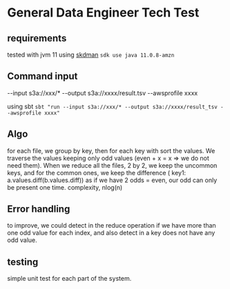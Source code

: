 # General Data Engineer Tech Test

## requirements
tested with jvm 11 
using [skdman](https://sdkman.io/)  `sdk use java 11.0.8-amzn`

## Command input
--input s3a://xxx/* --output s3a://xxxx/result.tsv --awsprofile xxxx

using sbt `sbt "run --input s3a://xxx/* --output s3a://xxxx/result_tsv --awsprofile xxxx"`

## Algo
for each file, we group by key, then for each key with sort the values.
We traverse the values keeping only odd values (even + x = x => we do not need them).
When we reduce all the files, 2 by 2, we keep the uncommon keys, and for the common ones,
we keep the difference ( key1: a.values.diff(b.values.diff)) as if we have
2 odds = even, our odd can only be present one time. 
complexity, nlog(n)

## Error handling
to improve, we could detect in the reduce operation if we have more than one odd value for each index,
and also detect in a key does not have any odd value.


## testing
simple unit test for each part of the system. 
